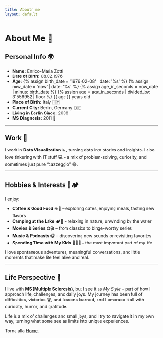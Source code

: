 ```yaml
---
title: Aboutn me
layout: default
---
```


# About Me 👋

## Personal Info 🌍
- **Name:** Enrico-Maria Zotti  
- **Date of Birth:** 08.02.1976  
- **Age:** {% assign birth_date = '1976-02-08' | date: '%s' %}
{% assign now_date = 'now' | date: '%s' %}
{% assign age_in_seconds = now_date | minus: birth_date %}
{% assign age = age_in_seconds | divided_by: 31556952 | floor %}
{{ age }} years old  
- **Place of Birth:** Italy 🇮🇹  
- **Current City:** Berlin, Germany 🇩🇪  
- **Living in Berlin Since:** 2008  
- **MS Diagnosis:** 2011 💪  

---

## Work 💼
I work in **Data Visualization** 📊, turning data into stories and insights. I also love tinkering with IT stuff 💻 – a mix of problem-solving, curiosity, and sometimes just pure “cazzeggio” 😄.

---

## Hobbies & Interests 🎨🏕️
I enjoy:  
- **Coffee & Good Food** ☕🍝 – exploring cafés, enjoying meals, tasting new flavors  
- **Camping at the Lake** 🏕️🌊 – relaxing in nature, unwinding by the water  
- **Movies & Series** 📺🎬 – from classics to binge-worthy series  
- **Music & Podcasts** 🎧 – discovering new sounds or revisiting favorites  
- **Spending Time with My Kids** 👨‍👧‍👦 – the most important part of my life  

I love spontaneous adventures, meaningful conversations, and little moments that make life feel alive and real.

---

## Life Perspective 🌟
I live with **MS (Multiple Sclerosis)**, but I see it as *My Style* – part of how I approach life, challenges, and daily joys. My journey has been full of difficulties, victories 🏆, and lessons learned, and I embrace it all with curiosity, humor, and gratitude.  

Life is a mix of challenges and small joys, and I try to navigate it in my own way, turning what some see as limits into unique experiences.

 

Torna alla [Home](index.md).

